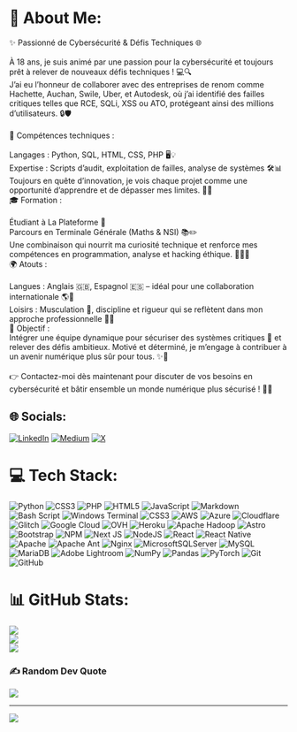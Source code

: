 # 💫 About Me:
✨ Passionné de Cybersécurité & Défis Techniques 🌐<br><br>À 18 ans, je suis animé par une passion pour la cybersécurité et toujours prêt à relever de nouveaux défis techniques ! 💻🔍<br>J’ai eu l’honneur de collaborer avec des entreprises de renom comme Hachette, Auchan, Swile, Uber, et Autodesk, où j’ai identifié des failles critiques telles que RCE, SQLi, XSS ou ATO, protégeant ainsi des millions d’utilisateurs. 🔒🛡️<br><br>💾 Compétences techniques :<br><br>Langages : Python, SQL, HTML, CSS, PHP 🖥️💡<br>Expertise : Scripts d’audit, exploitation de failles, analyse de systèmes 🛠️📊<br>Toujours en quête d’innovation, je vois chaque projet comme une opportunité d’apprendre et de dépasser mes limites. 🚀🎯<br>🎓 Formation :<br><br>Étudiant à La Plateforme 🏫<br>Parcours en Terminale Générale (Maths & NSI) 📚✏️<br>Une combinaison qui nourrit ma curiosité technique et renforce mes compétences en programmation, analyse et hacking éthique. 👨‍💻🧠<br>🌍 Atouts :<br><br>Langues : Anglais 🇬🇧, Espagnol 🇪🇸 – idéal pour une collaboration internationale 🌎🤝<br>Loisirs : Musculation 💪, discipline et rigueur qui se reflètent dans mon approche professionnelle 🎯🔧<br>🚀 Objectif :<br>Intégrer une équipe dynamique pour sécuriser des systèmes critiques 🔐 et relever des défis ambitieux. Motivé et déterminé, je m’engage à contribuer à un avenir numérique plus sûr pour tous. ✨💼<br><br>👉 Contactez-moi dès maintenant pour discuter de vos besoins en cybersécurité et bâtir ensemble un monde numérique plus sécurisé ! 🔗💬


## 🌐 Socials:
[![LinkedIn](https://img.shields.io/badge/LinkedIn-%230077B5.svg?logo=linkedin&logoColor=white)](https://linkedin.com/in/benjamin-mamoud-3711a5212) [![Medium](https://img.shields.io/badge/Medium-12100E?logo=medium&logoColor=white)](https://medium.com/@https://dav3nsec.medium.com/remote-code-execution-how-i-hacked-into-cairn-info-infrastructure-and-databases-8f89f1d8a95) [![X](https://img.shields.io/badge/X-black.svg?logo=X&logoColor=white)](https://x.com/dav3nn) 

# 💻 Tech Stack:
![Python](https://img.shields.io/badge/python-3670A0?style=for-the-badge&logo=python&logoColor=ffdd54) ![CSS3](https://img.shields.io/badge/css3-%231572B6.svg?style=for-the-badge&logo=css3&logoColor=white) ![PHP](https://img.shields.io/badge/php-%23777BB4.svg?style=for-the-badge&logo=php&logoColor=white) ![HTML5](https://img.shields.io/badge/html5-%23E34F26.svg?style=for-the-badge&logo=html5&logoColor=white) ![JavaScript](https://img.shields.io/badge/javascript-%23323330.svg?style=for-the-badge&logo=javascript&logoColor=%23F7DF1E) ![Markdown](https://img.shields.io/badge/markdown-%23000000.svg?style=for-the-badge&logo=markdown&logoColor=white) ![Bash Script](https://img.shields.io/badge/bash_script-%23121011.svg?style=for-the-badge&logo=gnu-bash&logoColor=white) ![Windows Terminal](https://img.shields.io/badge/Windows%20Terminal-%234D4D4D.svg?style=for-the-badge&logo=windows-terminal&logoColor=white) ![CSS3](https://img.shields.io/badge/css3-%231572B6.svg?style=for-the-badge&logo=css3&logoColor=white) ![AWS](https://img.shields.io/badge/AWS-%23FF9900.svg?style=for-the-badge&logo=amazon-aws&logoColor=white) ![Azure](https://img.shields.io/badge/azure-%230072C6.svg?style=for-the-badge&logo=microsoftazure&logoColor=white) ![Cloudflare](https://img.shields.io/badge/Cloudflare-F38020?style=for-the-badge&logo=Cloudflare&logoColor=white) ![Glitch](https://img.shields.io/badge/glitch-%233333FF.svg?style=for-the-badge&logo=glitch&logoColor=white) ![Google Cloud](https://img.shields.io/badge/GoogleCloud-%234285F4.svg?style=for-the-badge&logo=google-cloud&logoColor=white) ![OVH](https://img.shields.io/badge/ovh-%23123F6D.svg?style=for-the-badge&logo=ovh&logoColor=#123F6D) ![Heroku](https://img.shields.io/badge/heroku-%23430098.svg?style=for-the-badge&logo=heroku&logoColor=white) ![Apache Hadoop](https://img.shields.io/badge/Apache%20Hadoop-66CCFF?style=for-the-badge&logo=apachehadoop&logoColor=black) ![Astro](https://img.shields.io/badge/astro-%232C2052.svg?style=for-the-badge&logo=astro&logoColor=white) ![Bootstrap](https://img.shields.io/badge/bootstrap-%238511FA.svg?style=for-the-badge&logo=bootstrap&logoColor=white) ![NPM](https://img.shields.io/badge/NPM-%23CB3837.svg?style=for-the-badge&logo=npm&logoColor=white) ![Next JS](https://img.shields.io/badge/Next-black?style=for-the-badge&logo=next.js&logoColor=white) ![NodeJS](https://img.shields.io/badge/node.js-6DA55F?style=for-the-badge&logo=node.js&logoColor=white) ![React](https://img.shields.io/badge/react-%2320232a.svg?style=for-the-badge&logo=react&logoColor=%2361DAFB) ![React Native](https://img.shields.io/badge/react_native-%2320232a.svg?style=for-the-badge&logo=react&logoColor=%2361DAFB) ![Apache](https://img.shields.io/badge/apache-%23D42029.svg?style=for-the-badge&logo=apache&logoColor=white) ![Apache Ant](https://img.shields.io/badge/Apache%20Ant-A81C7D?style=for-the-badge&logo=Apache%20Ant&logoColor=white) ![Nginx](https://img.shields.io/badge/nginx-%23009639.svg?style=for-the-badge&logo=nginx&logoColor=white) ![MicrosoftSQLServer](https://img.shields.io/badge/Microsoft%20SQL%20Server-CC2927?style=for-the-badge&logo=microsoft%20sql%20server&logoColor=white) ![MySQL](https://img.shields.io/badge/mysql-4479A1.svg?style=for-the-badge&logo=mysql&logoColor=white) ![MariaDB](https://img.shields.io/badge/MariaDB-003545?style=for-the-badge&logo=mariadb&logoColor=white) ![Adobe Lightroom](https://img.shields.io/badge/Adobe%20Lightroom-31A8FF.svg?style=for-the-badge&logo=Adobe%20Lightroom&logoColor=white) ![NumPy](https://img.shields.io/badge/numpy-%23013243.svg?style=for-the-badge&logo=numpy&logoColor=white) ![Pandas](https://img.shields.io/badge/pandas-%23150458.svg?style=for-the-badge&logo=pandas&logoColor=white) ![PyTorch](https://img.shields.io/badge/PyTorch-%23EE4C2C.svg?style=for-the-badge&logo=PyTorch&logoColor=white) ![Git](https://img.shields.io/badge/git-%23F05033.svg?style=for-the-badge&logo=git&logoColor=white) ![GitHub](https://img.shields.io/badge/github-%23121011.svg?style=for-the-badge&logo=github&logoColor=white)
# 📊 GitHub Stats:
![](https://github-readme-stats.vercel.app/api?username=benjibjm&theme=blue_navy&hide_border=false&include_all_commits=false&count_private=false)<br/>
![](https://github-readme-streak-stats.herokuapp.com/?user=benjibjm&theme=blue_navy&hide_border=false)<br/>
![](https://github-readme-stats.vercel.app/api/top-langs/?username=benjibjm&theme=blue_navy&hide_border=false&include_all_commits=false&count_private=false&layout=compact)

### ✍️ Random Dev Quote
![](https://quotes-github-readme.vercel.app/api?type=horizontal&theme=radical)

---
[![](https://visitcount.itsvg.in/api?id=benjibjm&icon=0&color=0)](https://visitcount.itsvg.in)

<!-- Proudly created with GPRM ( https://gprm.itsvg.in ) -->
